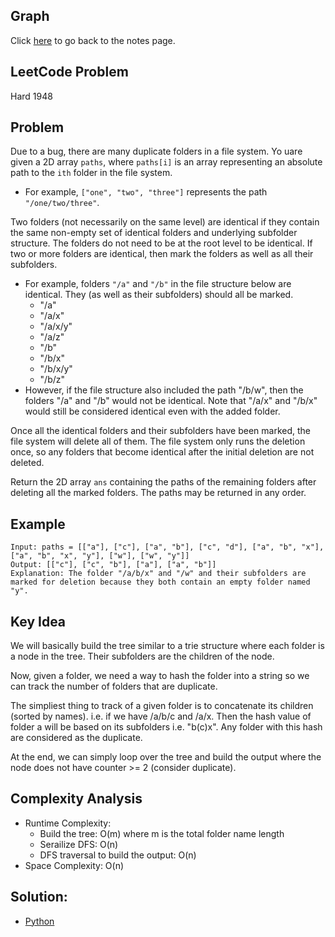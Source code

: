 ## Graph 
Click [here](../notes.md) to go back to the notes page.

## LeetCode Problem
Hard 1948

## Problem
Due to a bug, there are many duplicate folders in a file system. Yo uare given a 2D array `paths`, where `paths[i]` is an array representing an absolute path to the `ith` folder in the file system.

- For example, `["one", "two", "three"]` represents the path `"/one/two/three"`.

Two folders (not necessarily on the same level) are identical if they contain the same non-empty set of identical folders and underlying subfolder structure. The folders do not need to be at the root level to be identical. If two or more folders are identical, then mark the folders as well as all their subfolders.

- For example, folders `"/a"` and `"/b"` in the file structure below are identical. They (as well as their subfolders) should all be marked.
    - "/a"
    - "/a/x"
    - "/a/x/y"
    - "/a/z"
    - "/b"
    - "/b/x"
    - "/b/x/y"
    - "/b/z"
- However, if the file structure also included the path "/b/w", then the folders "/a" and "/b" would not be identical. Note that "/a/x" and "/b/x" would still be considered identical even with the added folder.

Once all the identical folders and their subfolders have been marked, the file system will delete all of them. The file system only runs the deletion once, so any folders that become identical after the initial deletion are not deleted.

Return the 2D array `ans` containing the paths of the remaining folders after deleting all the marked folders. The paths may be returned in any order.

## Example
```
Input: paths = [["a"], ["c"], ["a", "b"], ["c", "d"], ["a", "b", "x"], ["a", "b", "x", "y"], ["w"], ["w", "y"]]
Output: [["c"], ["c", "b"], ["a"], ["a", "b"]]
Explanation: The folder "/a/b/x" and "/w" and their subfolders are marked for deletion because they both contain an empty folder named "y".
```

## Key Idea
We will basically build the tree similar to a trie structure where each folder is a node in the tree. Their subfolders are the children of the node.

Now, given a folder, we need a way to hash the folder into a string so we can track the number of folders that are duplicate.

The simpliest thing to track of a given folder is to concatenate its children (sorted by names). i.e. if we have /a/b/c and /a/x. Then the hash value of folder a will be based on its subfolders i.e. "b(c)x". Any folder with this hash are considered as the duplicate.

At the end, we can simply loop over the tree and build the output where the node does not have counter >= 2 (consider duplicate).

## Complexity Analysis
- Runtime Complexity:
    - Build the tree: O(m) where m is the total folder name length
    - Serailize DFS: O(n)
    - DFS traversal to build the output: O(n)
- Space Complexity: O(n)

## Solution:
- [Python](./solution.py)